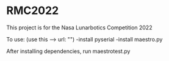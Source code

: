 # RMC2022

This project is for the Nasa Lunarbotics Competition 2022

To use: (use this --> url: "")
-install pyserial
-install maestro.py

After installing dependencies, run maestrotest.py